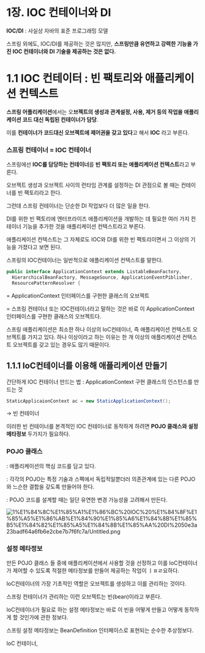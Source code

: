 # 1장. IOC 컨테이너와 DI

**IOC/DI** : 사실상 자바의 표준 프로그래밍 모델

스프링 외에도, IOC/DI를 제공하는 것은 많지만, **스프링만큼 유연하고 강력한 기능을 가진 IOC 컨테이너와 DI 기술을 제공하는 것은 없다.**

# 1.1 IOC 컨테이터 : 빈 팩토리와 애플리케이션 컨텍스트

**스프링 어플리케이션**에서는 오**브젝트의 생성과 관계설정, 사용, 제거 등의 작업을 애플리케이션 코드 대신 독립된 컨테이너가 담당**.

이를 **컨테이너가 코드대신 오브젝트에 제어권을 갖고 있다**고 해서 **IOC** 라고 부른다.

### 스프링 컨테이너 = IOC 컨테이너

스프링에선 **IOC를 담당하는 컨테이너**를 **빈 팩토리 또는 애플리케이션 컨텍스트**라고 부른다.

오브젝트 생성과 오브젝트 사이의 런타임 관계를 설정하는 DI 관점으로 볼 때는 컨테이너를 빈 팩토리라고 한다. 

그런데 스프링 컨테이너는 단순한 DI 작업보다 더 많은 일을 한다.

DI를 위한 빈 팩토리에 엔터프라이즈 애플리케이션을 개발하는 데 필요한 여러 가지 컨테이너 기능을 추가한 것을 애플리케이션 컨텍스트라고 부른다.

애플리케이션 컨텍스트는 그 자체로도 IOC와 DI를 위한 빈 팩토리이면서 그 이상의 기능을 가졌다고 보면 된다.

스프링의 IOC컨테이너는 일반적으로 애플리케이션 컨텍스트를 말한다.

```java
public interface ApplicationContext extends ListableBeanFactory,
  HierarchicalBeanFactory, MessageSource, ApplicationEventPiblisher,
  ResourcePatternResolver {
```

= ApplicationContext 인터페이스를 구현한 클래스의 오브젝트

= 스프링 컨테이너  또는 IOC컨테이너라고 말하는 것은 바로 이 ApplicationContext 인터페이스를 구현한 클래스의 오브젝트다. 

스프링 애플리케이션은 최소한 하나 이상의 IoC컨테이너, 즉 애플리케이션 컨텍스트 오브젝트를 가지고 있다. 하나 이상이라고 하는 이유는 한 개 이상의 애플리케이션 컨텍스트 오브젝트를 갖고 있는 경우도 많기 때문이다.

## 1.1.1 IoC컨테이너를 이용해 애플리케이션 만들기

간단하게 IOC 컨테이너 만드는 법 : ApplicationContext 구현 클래스의 인스턴스를 만드는 것

```java
StaticApplicaionContext ac = new StaticApplicationContext();
```

→ 빈 컨테이너

이러한 빈 컨테이너를 본격적인 IOC 컨테이너로 동작하게 하려면 **POJO 클래스와 설정 메타정보** 두가지가 필요하다. 

### POJO 클래스

: 애플리케이션의 핵심 코드를 담고 있다.

: 각각의 POJO는 특정 기술과 스펙에서 독립적일뿐더러 의존관계에 있는 다른 POJO와 느슨한 결합을 갖도록 만들어야 한다.

: POJO 코드를 설계할 때는 일단 유연한 변경 가능성을 고려해서 만든다.

![1%E1%84%8C%E1%85%A1%E1%86%BC%20IOC%20%E1%84%8F%E1%85%A5%E1%86%AB%E1%84%90%E1%85%A6%E1%84%8B%E1%85%B5%E1%84%82%E1%85%A5%E1%84%8B%E1%85%AA%20DI%2050e3a23badf64a6fb6e2cbe7b7f6fc7a/Untitled.png](1%E1%84%8C%E1%85%A1%E1%86%BC%20IOC%20%E1%84%8F%E1%85%A5%E1%86%AB%E1%84%90%E1%85%A6%E1%84%8B%E1%85%B5%E1%84%82%E1%85%A5%E1%84%8B%E1%85%AA%20DI%2050e3a23badf64a6fb6e2cbe7b7f6fc7a/Untitled.png)

### 설정 메타정보

만든 POJO 클래스 들 중에 애플리케이션에서 사용할 것을 선정하고 이를 IoC컨테이너가 제어할 수 있도록 적절한 메타정보를 만들어 제공하는 작업이 ㅣㅍㄹ요하다.

IoC컨테이너의 가장 기초적인 역할은 오브젝트를 생성하고 이를 관리하는 것이다.

스프링 컨테이너가 관리하는 이런 오브젝트는 빈(bean)이라고 부른다.

IoC컨테이너가 필요로 하는 설정 메타정보는 바로 이 빈을 어떻게 만들고 어떻게 동작하게 할 것인가에 관한 정보다.

스프링 설정 메타정보는 BeanDefinition 인터페이스로 표현되는 순수한 추상정보다.

IoC 컨테이너,